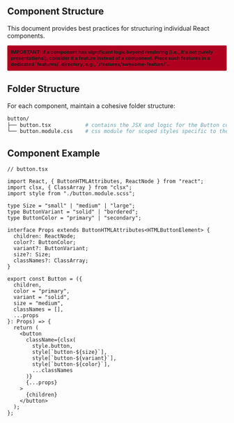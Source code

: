 ## Component Structure

This document provides best practices for structuring individual React components.

<div style="background: #B00020; padding: 8px; font-size: 11px; border-radius: 2px; font-weight: bold;">
IMPORTANT: If a component has significant logic beyond rendering (i.e., it's not purely presentational), consider it a feature instead of a component. Place such features in a dedicated `features/` directory, e.g., `/features/awesome-feature/`.
</div>

## Folder Structure

For each component, maintain a cohesive folder structure:

```sh
button/
├── button.tsx           # contains the JSX and logic for the Button component.
└── button.module.css    # css module for scoped styles specific to the Button component.
```

## Component Example

```tsx
// button.tsx

import React, { ButtonHTMLAttributes, ReactNode } from "react";
import clsx, { ClassArray } from "clsx";
import style from "./button.module.scss";

type Size = "small" | "medium" | "large";
type ButtonVariant = "solid" | "bordered";
type ButtonColor = "primary" | "secondary";

interface Props extends ButtonHTMLAttributes<HTMLButtonElement> {
  children: ReactNode;
  color?: ButtonColor;
  variant?: ButtonVariant;
  size?: Size;
  classNames?: ClassArray;
}

export const Button = ({
  children,
  color = "primary",
  variant = "solid",
  size = "medium",
  classNames = [],
  ...props
}: Props) => {
  return (
    <button
      className={clsx(
        style.button,
        style[`button-${size}`],
        style[`button-${variant}`],
        style[`button-${color}`],
        ...classNames
      )}
      {...props}
    >
      {children}
    </button>
  );
};
```
